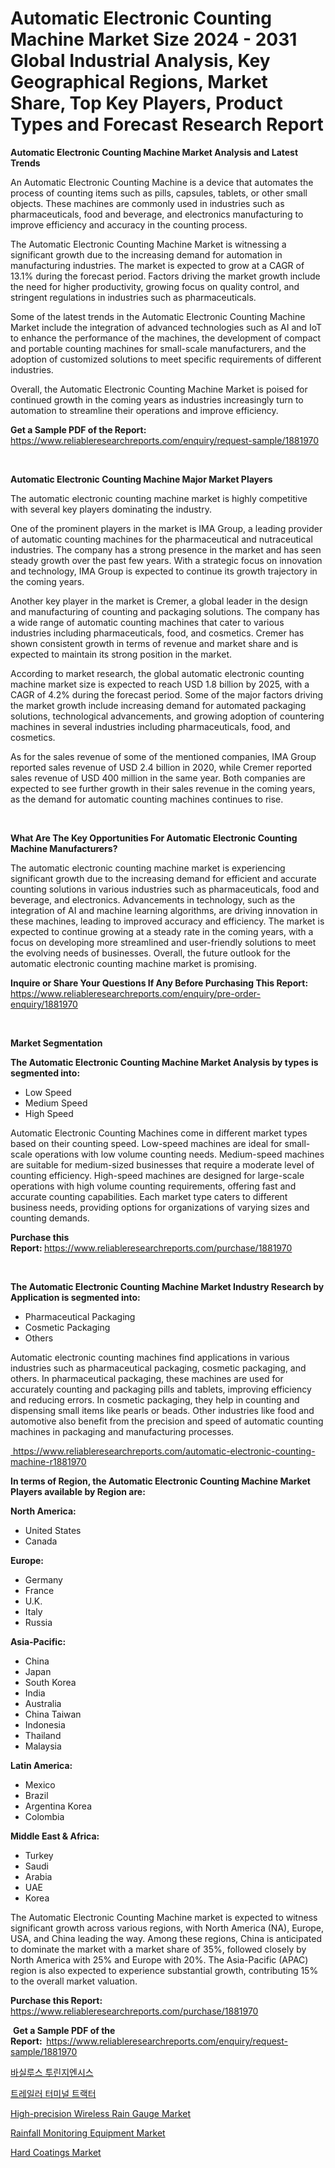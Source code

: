 <p><h1>Automatic Electronic Counting Machine Market Size 2024 - 2031 Global Industrial Analysis, Key Geographical Regions, Market Share, Top Key Players, Product Types and Forecast Research Report</h1></p><p><strong>Automatic Electronic Counting Machine Market Analysis and Latest Trends</strong></p>
<p><p>An Automatic Electronic Counting Machine is a device that automates the process of counting items such as pills, capsules, tablets, or other small objects. These machines are commonly used in industries such as pharmaceuticals, food and beverage, and electronics manufacturing to improve efficiency and accuracy in the counting process.</p><p>The Automatic Electronic Counting Machine Market is witnessing a significant growth due to the increasing demand for automation in manufacturing industries. The market is expected to grow at a CAGR of 13.1% during the forecast period. Factors driving the market growth include the need for higher productivity, growing focus on quality control, and stringent regulations in industries such as pharmaceuticals.</p><p>Some of the latest trends in the Automatic Electronic Counting Machine Market include the integration of advanced technologies such as AI and IoT to enhance the performance of the machines, the development of compact and portable counting machines for small-scale manufacturers, and the adoption of customized solutions to meet specific requirements of different industries.</p><p>Overall, the Automatic Electronic Counting Machine Market is poised for continued growth in the coming years as industries increasingly turn to automation to streamline their operations and improve efficiency.</p></p>
<p><strong>Get a Sample PDF of the Report:&nbsp;</strong> <a href="https://www.reliableresearchreports.com/enquiry/request-sample/1881970">https://www.reliableresearchreports.com/enquiry/request-sample/1881970</a></p>
<p>&nbsp;</p>
<p><strong>Automatic Electronic Counting Machine Major Market Players</strong></p>
<p><p>The automatic electronic counting machine market is highly competitive with several key players dominating the industry. </p><p>One of the prominent players in the market is IMA Group, a leading provider of automatic counting machines for the pharmaceutical and nutraceutical industries. The company has a strong presence in the market and has seen steady growth over the past few years. With a strategic focus on innovation and technology, IMA Group is expected to continue its growth trajectory in the coming years.</p><p>Another key player in the market is Cremer, a global leader in the design and manufacturing of counting and packaging solutions. The company has a wide range of automatic counting machines that cater to various industries including pharmaceuticals, food, and cosmetics. Cremer has shown consistent growth in terms of revenue and market share and is expected to maintain its strong position in the market.</p><p>According to market research, the global automatic electronic counting machine market size is expected to reach USD 1.8 billion by 2025, with a CAGR of 4.2% during the forecast period. Some of the major factors driving the market growth include increasing demand for automated packaging solutions, technological advancements, and growing adoption of countering machines in several industries including pharmaceuticals, food, and cosmetics.</p><p>As for the sales revenue of some of the mentioned companies, IMA Group reported sales revenue of USD 2.4 billion in 2020, while Cremer reported sales revenue of USD 400 million in the same year. Both companies are expected to see further growth in their sales revenue in the coming years, as the demand for automatic counting machines continues to rise.</p></p>
<p>&nbsp;</p>
<p><strong>What Are The Key Opportunities For Automatic Electronic Counting Machine Manufacturers?</strong></p>
<p><p>The automatic electronic counting machine market is experiencing significant growth due to the increasing demand for efficient and accurate counting solutions in various industries such as pharmaceuticals, food and beverage, and electronics. Advancements in technology, such as the integration of AI and machine learning algorithms, are driving innovation in these machines, leading to improved accuracy and efficiency. The market is expected to continue growing at a steady rate in the coming years, with a focus on developing more streamlined and user-friendly solutions to meet the evolving needs of businesses. Overall, the future outlook for the automatic electronic counting machine market is promising.</p></p>
<p><strong>Inquire or Share Your Questions If Any Before Purchasing This Report:</strong> <a href="https://www.reliableresearchreports.com/enquiry/pre-order-enquiry/1881970">https://www.reliableresearchreports.com/enquiry/pre-order-enquiry/1881970</a></p>
<p>&nbsp;</p>
<p><strong>Market Segmentation</strong></p>
<p><strong>The Automatic Electronic Counting Machine Market Analysis by types is segmented into:</strong></p>
<p><ul><li>Low Speed</li><li>Medium Speed</li><li>High Speed</li></ul></p>
<p><p>Automatic Electronic Counting Machines come in different market types based on their counting speed. Low-speed machines are ideal for small-scale operations with low volume counting needs. Medium-speed machines are suitable for medium-sized businesses that require a moderate level of counting efficiency. High-speed machines are designed for large-scale operations with high volume counting requirements, offering fast and accurate counting capabilities. Each market type caters to different business needs, providing options for organizations of varying sizes and counting demands.</p></p>
<p><strong>Purchase this Report:&nbsp;</strong><a href="https://www.reliableresearchreports.com/purchase/1881970">https://www.reliableresearchreports.com/purchase/1881970</a></p>
<p>&nbsp;</p>
<p><strong>The Automatic Electronic Counting Machine Market Industry Research by Application is segmented into:</strong></p>
<p><ul><li>Pharmaceutical Packaging</li><li>Cosmetic Packaging</li><li>Others</li></ul></p>
<p><p>Automatic electronic counting machines find applications in various industries such as pharmaceutical packaging, cosmetic packaging, and others. In pharmaceutical packaging, these machines are used for accurately counting and packaging pills and tablets, improving efficiency and reducing errors. In cosmetic packaging, they help in counting and dispensing small items like pearls or beads. Other industries like food and automotive also benefit from the precision and speed of automatic counting machines in packaging and manufacturing processes.</p></p>
<p><a href="https://www.reliableresearchreports.com/automatic-electronic-counting-machine-r1881970">&nbsp;https://www.reliableresearchreports.com/automatic-electronic-counting-machine-r1881970</a></p>
<p><strong>In terms of Region, the Automatic Electronic Counting Machine Market Players available by Region are:</strong></p>
<p>
    <p> <strong> North America: </strong>
        <ul>
            <li>United States</li>
            <li>Canada</li>
        </ul>
        </p> 
    <p> <strong> Europe: </strong>
        <ul>
            <li>Germany</li>
            <li>France</li>
            <li>U.K.</li>
            <li>Italy</li>
            <li>Russia</li>
        </ul>
        </p> 
    <p> <strong> Asia-Pacific: </strong>
        <ul>
            <li>China</li>
            <li>Japan</li>
            <li>South Korea</li>
            <li>India</li>
            <li>Australia</li>
            <li>China Taiwan</li>
            <li>Indonesia</li>
            <li>Thailand</li>
            <li>Malaysia</li>
        </ul>
        </p> 
    <p> <strong> Latin America: </strong>
        <ul>
            <li>Mexico</li>
            <li>Brazil</li>
            <li>Argentina Korea</li>
            <li>Colombia</li>
        </ul>
        </p> 
    <p> <strong> Middle East & Africa: </strong>
        <ul>
            <li>Turkey</li>
            <li>Saudi</li>
            <li>Arabia</li>
            <li>UAE</li>
            <li>Korea</li>
        </ul>
    </p>
    </p>
<p><p>The Automatic Electronic Counting Machine market is expected to witness significant growth across various regions, with North America (NA), Europe, USA, and China leading the way. Among these regions, China is anticipated to dominate the market with a market share of 35%, followed closely by North America with 25% and Europe with 20%. The Asia-Pacific (APAC) region is also expected to experience substantial growth, contributing 15% to the overall market valuation.</p></p>
<p><strong>Purchase this Report: </strong><a href="https://www.reliableresearchreports.com/purchase/1881970">https://www.reliableresearchreports.com/purchase/1881970</a></p>
<p>&nbsp;<strong>Get a Sample PDF of the Report:&nbsp;&nbsp;</strong><a href="https://www.reliableresearchreports.com/enquiry/request-sample/1881970">https://www.reliableresearchreports.com/enquiry/request-sample/1881970</a></p>
<p><strong></strong></p>
<p><p><a href="https://medium.com/@mslonkoss78/%EB%B0%94%EC%8B%A4%EB%9F%AC%EC%8A%A4-%ED%88%AC%EB%A7%81%EA%B2%90%EC%8B%9C%EC%8A%A4-%EC%8B%9C%EC%9E%A5-%EC%8B%9C%EC%9E%A5-%EC%A0%90%EC%9C%A0%EC%9C%A8-%EC%8B%9C%EC%9E%A5-%EB%8F%99%ED%96%A5-%EB%B0%8F-%EB%AF%B8%EB%9E%98-%EC%84%B1%EC%9E%A5-%ED%83%90%EC%83%89-07bc8923ffd2">바실루스 투린지엔시스</a></p><p><a href="https://github.com/TrevorKruvalis5678/Market-Research-Report-List-1/blob/main/632932540582.md">트레일러 터미널 트랙터</a></p><p><a href="https://github.com/zjyglelu/Market-Research-Report-List-2/blob/main/high-precision-wireless-rain-gauge-market.md">High-precision Wireless Rain Gauge Market</a></p><p><a href="https://github.com/elizabethdagraca/Market-Research-Report-List-3/blob/main/rainfall-monitoring-equipment-market.md">Rainfall Monitoring Equipment Market</a></p><p><a href="https://issuu.com/reportprime-2/docs/hard-coatings-market-size-2030.pptx">Hard Coatings Market</a></p></p>